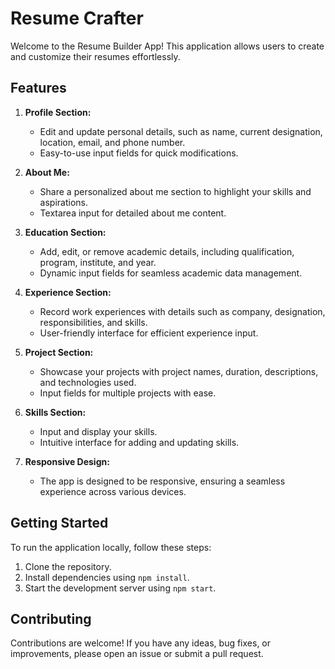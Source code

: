 # Resume Crafter

Welcome to the Resume Builder App! This application allows users to create and customize their resumes effortlessly.

## Features

1. **Profile Section:**
   - Edit and update personal details, such as name, current designation, location, email, and phone number.
   - Easy-to-use input fields for quick modifications.

2. **About Me:**
   - Share a personalized about me section to highlight your skills and aspirations.
   - Textarea input for detailed about me content.

3. **Education Section:**
   - Add, edit, or remove academic details, including qualification, program, institute, and year.
   - Dynamic input fields for seamless academic data management.

4. **Experience Section:**
   - Record work experiences with details such as company, designation, responsibilities, and skills.
   - User-friendly interface for efficient experience input.

5. **Project Section:**
   - Showcase your projects with project names, duration, descriptions, and technologies used.
   - Input fields for multiple projects with ease.

6. **Skills Section:**
   - Input and display your skills.
   - Intuitive interface for adding and updating skills.

7. **Responsive Design:**
   - The app is designed to be responsive, ensuring a seamless experience across various devices.

## Getting Started

To run the application locally, follow these steps:

1. Clone the repository.
2. Install dependencies using `npm install`.
3. Start the development server using `npm start`.

## Contributing

Contributions are welcome! If you have any ideas, bug fixes, or improvements, please open an issue or submit a pull request.

